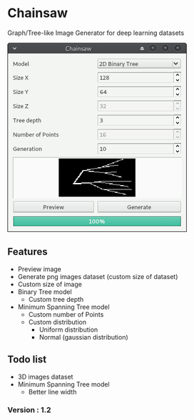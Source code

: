 # Chainsaw
Graph/Tree-like Image Generator for deep learning datasets

![Chainsaw user interface](images/chainsaw_ui_3.png)

## Features
* Preview image
* Generate png images dataset (custom size of dataset)
* Custom size of image
* Binary Tree model
  * Custom tree depth
* Minimum Spanning Tree model
  * Custom number of Points
  * Custom distribution
    * Uniform distribution
	* Normal (gaussian distribution)
  
## Todo list
* 3D images dataset
* Minimum Spanning Tree model
  * Better line width

### Version : 1.2